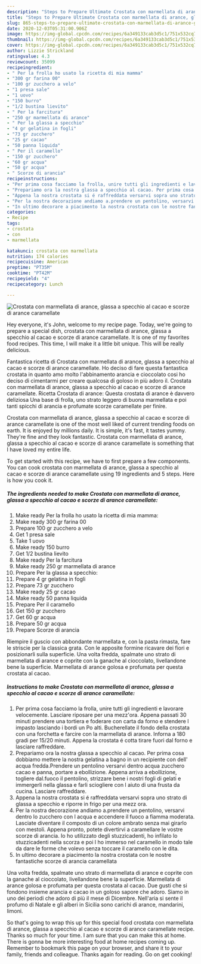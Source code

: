 ```yaml
---
description: "Steps to Prepare Ultimate Crostata con marmellata di arance, glassa a specchio al cacao e scorze di arance caramellate"
title: "Steps to Prepare Ultimate Crostata con marmellata di arance, glassa a specchio al cacao e scorze di arance caramellate"
slug: 865-steps-to-prepare-ultimate-crostata-con-marmellata-di-arance-glassa-a-specchio-al-cacao-e-scorze-di-arance-caramellate
date: 2020-12-03T05:31:00.906Z
image: https://img-global.cpcdn.com/recipes/6a349133cab3d5c1/751x532cq70/crostata-con-marmellata-di-arance-glassa-a-specchio-al-cacao-e-scorze-di-arance-caramellate-recipe-main-photo.jpg
thumbnail: https://img-global.cpcdn.com/recipes/6a349133cab3d5c1/751x532cq70/crostata-con-marmellata-di-arance-glassa-a-specchio-al-cacao-e-scorze-di-arance-caramellate-recipe-main-photo.jpg
cover: https://img-global.cpcdn.com/recipes/6a349133cab3d5c1/751x532cq70/crostata-con-marmellata-di-arance-glassa-a-specchio-al-cacao-e-scorze-di-arance-caramellate-recipe-main-photo.jpg
author: Lizzie Strickland
ratingvalue: 4.3
reviewcount: 35099
recipeingredient:
- " Per la frolla ho usato la ricetta di mia mamma"
- "300 gr farina 00"
- "100 gr zucchero a velo"
- "1 presa sale"
- "1 uovo"
- "150 burro"
- "1/2 bustina lievito"
- " Per la farcitura"
- "250 gr marmellata di arance"
- " Per la glassa a specchio"
- "4 gr gelatina in fogli"
- "73 gr zucchero"
- "25 gr cacao"
- "50 panna liquida"
- " Per il caramello"
- "150 gr zucchero"
- "60 gr acqua"
- "50 gr acqua"
- " Scorze di arancia"
recipeinstructions:
- "Per prima cosa facciamo la frolla, unire tutti gli ingredienti e lavorare velocemente. Lasciare riposare per una mezz&#39;ora. Appena passati 30 minuti prendere una tortiera e foderare con carta da forno e stendere l impasto lasciando i bordi un Po alti. Bucherellate il fondo della crostata con una forchetta e farcire con la marmellata di arance. Inforna a 180 gradi per 15/20 minuti. Appena la crostata é cotta tirare fuori dal forno e lasciare raffreddare."
- "Prepariamo ora la nostra glassa a specchio al cacao. Per prima cosa dobbiamo mettere la nostra gelatina a bagno in un recipiente con dell&#39; acqua fredda.Prendere un pentolino versarvi dentro acqua zucchero cacao e panna, portare a ebollizione. Appena arriva a ebollizione, togliere dal.fuoco il pentolino, strizzare bene i nostri fogli di gelati e immergerli nella glassa e farli sciogliere con l aiuto di una frusta da cucina. Lasciare raffreddare."
- "Appena la nostra crostata si é raffreddata versarvi sopra uno strato di glassa a specchio e riporre in frigo per una mezz ora."
- "Per la nostra decorazione andiamo a.prendere un pentolino, versarvi dentro lo zucchero con l acqua e accendere il fuoco a fiamma moderata. Lasciate diventare il composto di un colore ambrato senza mai girarlo con mestoli. Appena pronto, potete divertirvi a caramellare le vostre scorze di arancia. Io ho utilizzato degli stuzzicadenti, ho infilato lo stuzzicadenti nella scorza e poi l ho immerso nel caramello in modo tale da dare le forme che volevo senza toccare il caramello con le dita."
- "In ultimo decorare a piacimento la nostra crostata con le nostre fantastiche scorze di arancia caramellata"
categories:
- Recipe
tags:
- crostata
- con
- marmellata

katakunci: crostata con marmellata 
nutrition: 174 calories
recipecuisine: American
preptime: "PT35M"
cooktime: "PT42M"
recipeyield: "4"
recipecategory: Lunch

---
```



![Crostata con marmellata di arance, glassa a specchio al cacao e scorze di arance caramellate](https://img-global.cpcdn.com/recipes/6a349133cab3d5c1/751x532cq70/crostata-con-marmellata-di-arance-glassa-a-specchio-al-cacao-e-scorze-di-arance-caramellate-recipe-main-photo.jpg)

Hey everyone, it's John, welcome to my recipe page. Today, we're going to prepare a special dish, crostata con marmellata di arance, glassa a specchio al cacao e scorze di arance caramellate. It is one of my favorites food recipes. This time, I will make it a little bit unique. This will be really delicious.

Fantastica ricetta di Crostata con marmellata di arance, glassa a specchio al cacao e scorze di arance caramellate. Ho deciso di fare questa fantastica crostata in quanto amo molto l&#39;abbinamento arancia e cioccolato cosi ho deciso di cimentarmi per creare qualcosa di goloso in più adoro il. Crostata con marmellata di arance, glassa a specchio al cacao e scorze di arance caramellate. Ricetta Crostata di arance: Questa crostata di arance è davvero deliziosa Una base di frolla, uno strato leggero di buona marmellata e poi tanti spicchi di arancia e profumate scorze caramellate per finire.

Crostata con marmellata di arance, glassa a specchio al cacao e scorze di arance caramellate is one of the most well liked of current trending foods on earth. It is enjoyed by millions daily. It is simple, it's fast, it tastes yummy. They're fine and they look fantastic. Crostata con marmellata di arance, glassa a specchio al cacao e scorze di arance caramellate is something that I have loved my entire life.


To get started with this recipe, we have to first prepare a few components. You can cook crostata con marmellata di arance, glassa a specchio al cacao e scorze di arance caramellate using 19 ingredients and 5 steps. Here is how you cook it.

<!--inarticleads1-->

##### The ingredients needed to make Crostata con marmellata di arance, glassa a specchio al cacao e scorze di arance caramellate:

1. Make ready  Per la frolla ho usato la ricetta di mia mamma:
1. Make ready 300 gr farina 00
1. Prepare 100 gr zucchero a velo
1. Get 1 presa sale
1. Take 1 uovo
1. Make ready 150 burro
1. Get 1/2 bustina lievito
1. Make ready  Per la farcitura
1. Make ready 250 gr marmellata di arance
1. Prepare  Per la glassa a specchio:
1. Prepare 4 gr gelatina in fogli
1. Prepare 73 gr zucchero
1. Make ready 25 gr cacao
1. Make ready 50 panna liquida
1. Prepare  Per il caramello
1. Get 150 gr zucchero
1. Get 60 gr acqua
1. Prepare 50 gr acqua
1. Prepare  Scorze di arancia


Riempire il guscio con abbondante marmellata e, con la pasta rimasta, fare le striscie per la classica grata. Con le apposite formine ricavare dei fiori e posizionarli sulla superficie. Una volta fredda, spalmate uno strato di marmellata di arance e coprite con la ganache al cioccolato, livellandone bene la superficie. Marmellata di arance golosa e profumata per questa crostata al cacao. 

<!--inarticleads2-->

##### Instructions to make Crostata con marmellata di arance, glassa a specchio al cacao e scorze di arance caramellate:

1. Per prima cosa facciamo la frolla, unire tutti gli ingredienti e lavorare velocemente. Lasciare riposare per una mezz&#39;ora. Appena passati 30 minuti prendere una tortiera e foderare con carta da forno e stendere l impasto lasciando i bordi un Po alti. Bucherellate il fondo della crostata con una forchetta e farcire con la marmellata di arance. Inforna a 180 gradi per 15/20 minuti. Appena la crostata é cotta tirare fuori dal forno e lasciare raffreddare.
1. Prepariamo ora la nostra glassa a specchio al cacao. Per prima cosa dobbiamo mettere la nostra gelatina a bagno in un recipiente con dell&#39; acqua fredda.Prendere un pentolino versarvi dentro acqua zucchero cacao e panna, portare a ebollizione. Appena arriva a ebollizione, togliere dal.fuoco il pentolino, strizzare bene i nostri fogli di gelati e immergerli nella glassa e farli sciogliere con l aiuto di una frusta da cucina. Lasciare raffreddare.
1. Appena la nostra crostata si é raffreddata versarvi sopra uno strato di glassa a specchio e riporre in frigo per una mezz ora.
1. Per la nostra decorazione andiamo a.prendere un pentolino, versarvi dentro lo zucchero con l acqua e accendere il fuoco a fiamma moderata. Lasciate diventare il composto di un colore ambrato senza mai girarlo con mestoli. Appena pronto, potete divertirvi a caramellare le vostre scorze di arancia. Io ho utilizzato degli stuzzicadenti, ho infilato lo stuzzicadenti nella scorza e poi l ho immerso nel caramello in modo tale da dare le forme che volevo senza toccare il caramello con le dita.
1. In ultimo decorare a piacimento la nostra crostata con le nostre fantastiche scorze di arancia caramellata


Una volta fredda, spalmate uno strato di marmellata di arance e coprite con la ganache al cioccolato, livellandone bene la superficie. Marmellata di arance golosa e profumata per questa crostata al cacao. Due gusti che si fondono insieme arancia e cacao in un goloso sapore che adoro. Siamo in uno dei periodi che adoro di più il mese di Dicembre. Nell&#39;aria si sente il profumo di Natale e gli alberi in Sicilia sono carichi di arance, mandarini, limoni. 

So that's going to wrap this up for this special food crostata con marmellata di arance, glassa a specchio al cacao e scorze di arance caramellate recipe. Thanks so much for your time. I am sure that you can make this at home. There is gonna be more interesting food at home recipes coming up. Remember to bookmark this page on your browser, and share it to your family, friends and colleague. Thanks again for reading. Go on get cooking!
